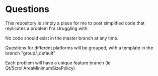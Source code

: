 # Questions
This repository is simply a place for me to post simplified code that replicates a problem I'm struggling with.

No code should exist in the master branch at any time.

Questions for different platforms will be grouped, with a template in the branch "group/_default"

Each problem will have a unique feature branch (ie Qt/ScrollAreaMinimumSizePolicy)
